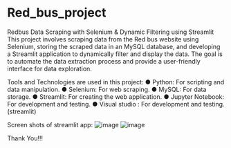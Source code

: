 # Red_bus_project
Redbus Data Scraping with Selenium & Dynamic Filtering using Streamlit
This project involves scraping data from the Red bus website using Selenium, storing the scraped data in an MySQL database, and developing a Streamlit application to dynamically filter and display the data.
The goal is to automate the data extraction process and provide a user-friendly interface for data exploration.

Tools and Technologies are used in this project:
●	Python: For scripting and data manipulation.
●	Selenium: For web scraping.
●	MySQL: For data storage.
●	Streamlit: For creating the web application.
●	Jupyter Notebook: For development and testing.
●	Visual studio :  For development and testing.(streamlit)

Screen shots of streamlit app:
![image](https://github.com/user-attachments/assets/f545c185-a214-4872-90b3-b32fed444a4f)
![image](https://github.com/user-attachments/assets/e64bea04-5647-48e1-b96b-eecd0e7bf8a7)

Thank You!!!
